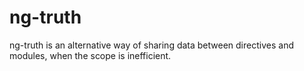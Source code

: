 # ng-truth
ng-truth is an alternative way of sharing data between directives and modules, when the scope is inefficient.
